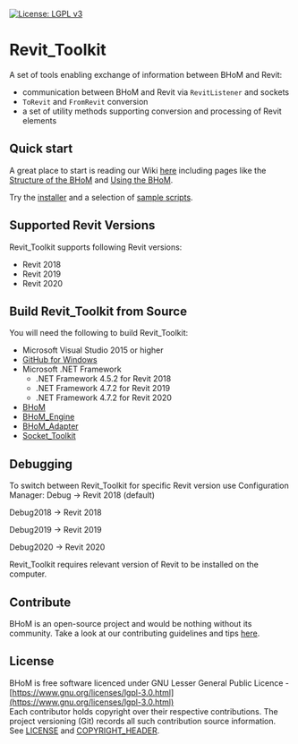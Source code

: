 [![License: LGPL v3](https://img.shields.io/badge/License-LGPL%20v3-blue.svg)](https://www.gnu.org/licenses/lgpl-3.0)

# Revit_Toolkit
A set of tools enabling exchange of information between BHoM and Revit:
- communication between BHoM and Revit via `RevitListener` and sockets
- `ToRevit` and `FromRevit` conversion
- a set of utility methods supporting conversion and processing of Revit elements

## Quick start ##
A great place to start is reading our Wiki [here](https://github.com/BHoM/documentation/wiki) including pages like the [Structure of the BHoM](https://github.com/BHoM/documentation/wiki/Structure-of-the-BHoM) and [Using the BHoM](https://github.com/BHoM/documentation/wiki/Using-the-BHoM).

Try the [installer](https://bhom.xyz/) and a selection of [sample scripts](https://github.com/BHoM/samples).

## Supported Revit Versions ##
Revit_Toolkit supports following Revit versions:
- Revit 2018
- Revit 2019
- Revit 2020

## Build Revit_Toolkit from Source ###
You will need the following to build Revit_Toolkit:
- Microsoft Visual Studio 2015 or higher
- [GitHub for Windows](https://windows.github.com/)
- Microsoft .NET Framework
    - .NET Framework 4.5.2 for Revit 2018
    - .NET Framework 4.7.2 for Revit 2019
    - .NET Framework 4.7.2 for Revit 2020
- [BHoM](https://github.com/BHoM/BHoM)
- [BHoM_Engine](https://github.com/BHoM/BHoM_Engine)
- [BHoM_Adapter](https://github.com/BHoM/BHoM_Adapter)
- [Socket_Toolkit](https://github.com/BHoM/Socket_Toolkit)

## Debugging ##
To switch between Revit_Toolkit for specific Revit version use Configuration Manager:
Debug -> Revit 2018 (default)

Debug2018 -> Revit 2018

Debug2019 -> Revit 2019

Debug2020 -> Revit 2020

Revit_Toolkit requires relevant version of Revit to be installed on the computer.

## Contribute ##
BHoM is an open-source project and would be nothing without its community. Take a look at our contributing guidelines and tips [here](https://github.com/BHoM/BHoM/blob/master/CONTRIBUTING.md).

## License ##
BHoM is free software licenced under GNU Lesser General Public Licence - [https://www.gnu.org/licenses/lgpl-3.0.html](https://www.gnu.org/licenses/lgpl-3.0.html)  
Each contributor holds copyright over their respective contributions.
The project versioning (Git) records all such contribution source information.
See [LICENSE](https://github.com/BHoM/BHoM/blob/master/LICENSE) and [COPYRIGHT_HEADER](https://github.com/BHoM/BHoM/blob/master/COPYRIGHT_HEADER.txt).
